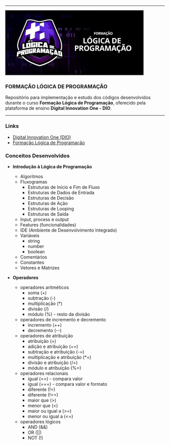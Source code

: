 <hr>

<img src="./assets/logo-formacao-logica-programacao.png">

### FORMAÇÃO LÓGICA DE PROGRAMAÇÃO

Repositório para implementação e estudo dos códigos desenvolvidos durante o curso **Formação Lógica de Programação**, oferecido pela plataforma de ensino **Digital Innovation One - DIO**.
<hr>

### Links

- [Digital Innovation One (DIO)](https://www.dio.me)
- [Formação Lógica de Programação](https://www.dio.me/curso-logica-programacao)

### Conceitos Desenvolvidos

- **Introdução à Lógica de Programação**
    - Algoritmos
    - Fluxogramas
        - Estruturas de Início e Fim de Fluxo
        - Estruturas de Dados de Entrada
        - Estruturas de Decisão
        - Estruturas de Ação
        - Estruturas de Looping
        - Estruturas de Saída
    - Input, process e output
    - Features (funcionalidades)
    - IDE (Ambiente de Desenvolvimento Integrado)
    - Variáveis
        - string
        - number
        - boolean
    - Comentários
    - Constantes
    - Vetores e Matrizes

- **Operadores**
    - operadores aritméticos
        - soma (+)
        - subtração (-)
        - multiplicação (*)
        - divisão (/)
        - módulo (%) - resto da divisão
    - operadores de incremento e decremento
        - incremento (++)
        - decremento (--)
    - operadores de atribuição
        - atribuição (=)
        - adição e atribuição (+=)
        - subtração e atribuição (-=)
        - multiplicação e atribuição (*=)
        - divisão e atribuição (/=)
        - módulo e atribuição (%=)
    - operadores relacionais
        - igual (==) - compara valor
        - igual (===) - compara valor e formato
        - diferente (!=)
        - diferente (!==)
        - maior que (>)
        - menor que (<)
        - maior ou igual a (>=)
        - menor ou igual a (<=)
    - operadores lógicos
        - AND (&&)
        - OR (||)
        - NOT (!)